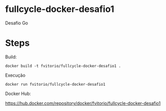 # fullcycle-docker-desafio1
Desafio Go

# Steps

Build:
```
docker build -t fvitorio/fullcycle-docker-desafio1 .
```
Execução
```
docker run fvitorio/fullcycle-docker-desafio1
```
Docker Hub:

https://hub.docker.com/repository/docker/fvitorio/fullcycle-docker-desafio1